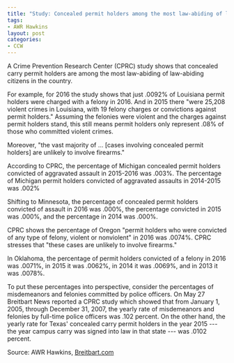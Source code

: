 ```yaml
---
title: "Study: Concealed permit holders among the most law-abiding of law-abiding citizens"
tags:
- AWR Hawkins
layout: post
categories:
- CCW
---
```


A Crime Prevention Research Center (CPRC) study shows that concealed carry permit holders are among the most law-abiding of law-abiding citizens in the country.

For example, for 2016 the study shows that just .0092% of Louisiana permit holders were charged with a felony in 2016. And in 2015 there "were 25,208 violent crimes in Louisiana, with 19 felony charges or convictions against permit holders." Assuming the felonies were violent and the charges against permit holders stand, this still means permit holders only represent .08% of those who committed violent crimes.

Moreover, "the vast majority of ... \[cases involving concealed permit holders\] are unlikely to involve firearms."

According to CPRC, the percentage of Michigan concealed permit holders convicted of aggravated assault in 2015-2016 was .003%. The percentage of Michigan permit holders convicted of aggravated assaults in 2014-2015 was .002%

Shifting to Minnesota, the percentage of concealed permit holders convicted of assault in 2016 was .000%, the percentage convicted in 2015 was .000%, and the percentage in 2014 was .000%.

CPRC shows the percentage of Oregon "permit holders who were convicted of any type of felony, violent or nonviolent" in 2016 was .0074%. CPRC stresses that "these cases are unlikely to involve firearms."

In Oklahoma, the percentage of permit holders convicted of a felony in 2016 was .0071%, in 2015 it was .0062%, in 2014 it was .0069%, and in 2013 it was .0078%.

To put these percentages into perspective, consider the percentages of misdemeanors and felonies committed by police officers. On May 27 Breitbart News reported a CPRC study which showed that from January 1, 2005, through December 31, 2007, the yearly rate of misdemeanors and felonies by full-time police officers was .102 percent. On the other hand, the yearly rate for Texas' concealed carry permit holders in the year 2015 --- the year campus carry was signed into law in that state --- was .0102 percent.

Source: AWR Hawkins, [Breitbart.com](https://www.breitbart.com/politics/2017/07/24/study-concealed-permit-holders-law-abiding-law-abiding/)
